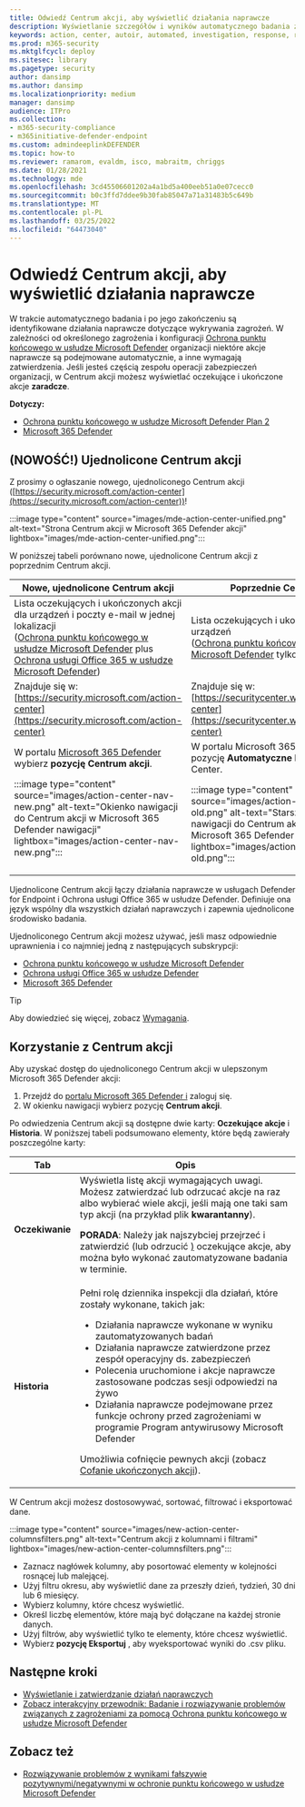 ```yaml
---
title: Odwiedź Centrum akcji, aby wyświetlić działania naprawcze
description: Wyświetlanie szczegółów i wyników automatycznego badania za pomocą Centrum akcji
keywords: action, center, autoir, automated, investigation, response, remediation
ms.prod: m365-security
ms.mktglfcycl: deploy
ms.sitesec: library
ms.pagetype: security
author: dansimp
ms.author: dansimp
ms.localizationpriority: medium
manager: dansimp
audience: ITPro
ms.collection:
- m365-security-compliance
- m365initiative-defender-endpoint
ms.custom: admindeeplinkDEFENDER
ms.topic: how-to
ms.reviewer: ramarom, evaldm, isco, mabraitm, chriggs
ms.date: 01/28/2021
ms.technology: mde
ms.openlocfilehash: 3cd45506601202a4a1bd5a400eeb51a0e07cecc0
ms.sourcegitcommit: b0c3ffd7ddee9b30fab85047a71a31483b5c649b
ms.translationtype: MT
ms.contentlocale: pl-PL
ms.lasthandoff: 03/25/2022
ms.locfileid: "64473040"
---
```

# <a name="visit-the-action-center-to-see-remediation-actions"></a>Odwiedź Centrum akcji, aby wyświetlić działania naprawcze

W trakcie automatycznego badania i po jego zakończeniu są identyfikowane działania naprawcze dotyczące wykrywania zagrożeń. W zależności od określonego zagrożenia i konfiguracji [Ochrona punktu końcowego w usłudze Microsoft Defender](/windows/security/threat-protection) organizacji niektóre akcje naprawcze są podejmowane automatycznie, a inne wymagają zatwierdzenia. Jeśli jesteś częścią zespołu operacji zabezpieczeń organizacji, w Centrum akcji możesz wyświetlać oczekujące i ukończone akcje [](manage-auto-investigation.md#remediation-actions) **zaradcze**.


**Dotyczy:**
- [Ochrona punktu końcowego w usłudze Microsoft Defender Plan 2](https://go.microsoft.com/fwlink/p/?linkid=2154037)
- [Microsoft 365 Defender](https://go.microsoft.com/fwlink/?linkid=2118804)

## <a name="new-a-unified-action-center"></a>(NOWOŚĆ!) Ujednolicone Centrum akcji


Z prosimy o ogłaszanie nowego, ujednoliconego Centrum akcji ([https://security.microsoft.com/action-center](https://security.microsoft.com/action-center))!

:::image type="content" source="images/mde-action-center-unified.png" alt-text="Strona Centrum akcji w Microsoft 365 Defender akcji" lightbox="images/mde-action-center-unified.png":::

W poniższej tabeli porównano nowe, ujednolicone Centrum akcji z poprzednim Centrum akcji.

|Nowe, ujednolicone Centrum akcji  |Poprzednie Centrum akcji  |
|---------|---------|
|Lista oczekujących i ukończonych akcji dla urządzeń i poczty e-mail w jednej lokalizacji <br/>([Ochrona punktu końcowego w usłudze Microsoft Defender](microsoft-defender-endpoint.md) plus [Ochrona usługi Office 365 w usłudze Microsoft Defender](/microsoft-365/security/office-365-security/office-365-atp))|Lista oczekujących i ukończonych akcji dla urządzeń <br/> ([Ochrona punktu końcowego w usłudze Microsoft Defender](microsoft-defender-endpoint.md) tylko)   |
|Znajduje się w:<br/>[https://security.microsoft.com/action-center](https://security.microsoft.com/action-center)         |Znajduje się w:<br/>[https://securitycenter.windows.com/action-center](https://securitycenter.windows.com/action-center)     |
| W portalu <a href="https://go.microsoft.com/fwlink/p/?linkid=2077139" target="_blank">Microsoft 365 Defender</a> wybierz **pozycję Centrum akcji**. <p>:::image type="content" source="images/action-center-nav-new.png" alt-text="Okienko nawigacji do Centrum akcji w Microsoft 365 Defender nawigacji" lightbox="images/action-center-nav-new.png"::: | W portalu Microsoft 365 Defender wybierz pozycję **Automatyczne** **badaniaAction** >  Center. <p>:::image type="content" source="images/action-center-nav-old.png" alt-text="Starsza wersja okienka nawigacji do Centrum akcji w portalu Microsoft 365 Defender nawigacji" lightbox="images/action-center-nav-old.png":::  |

Ujednolicone Centrum akcji łączy działania naprawcze w usługach Defender for Endpoint i Ochrona usługi Office 365 w usłudze Defender. Definiuje ona język wspólny dla wszystkich działań naprawczych i zapewnia ujednolicone środowisko badania.

Ujednoliconego Centrum akcji możesz używać, jeśli masz odpowiednie uprawnienia i co najmniej jedną z następujących subskrypcji:

- [Ochrona punktu końcowego w usłudze Microsoft Defender](microsoft-defender-endpoint.md)
- [Ochrona usługi Office 365 w usłudze Defender](/microsoft-365/security/office-365-security/office-365-atp)
- [Microsoft 365 Defender](/microsoft-365/security/mtp/microsoft-threat-protection)

> [!TIP]
> Aby dowiedzieć się więcej, zobacz [Wymagania](/microsoft-365/security/mtp/prerequisites).

## <a name="using-the-action-center"></a>Korzystanie z Centrum akcji

Aby uzyskać dostęp do ujednoliconego Centrum akcji w ulepszonym Microsoft 365 Defender akcji:

1. Przejdź do <a href="https://go.microsoft.com/fwlink/p/?linkid=2077139" target="_blank">portalu Microsoft 365 Defender i</a> zaloguj się.
2. W okienku nawigacji wybierz pozycję **Centrum akcji**.

Po odwiedzenia Centrum akcji są dostępne dwie karty: **Oczekujące akcje** i **Historia**. W poniższej tabeli podsumowano elementy, które będą zawierały poszczególne karty:

|Tab|Opis|
|---|---|
|**Oczekiwanie**|Wyświetla listę akcji wymagających uwagi. Możesz zatwierdzać lub odrzucać akcje na raz albo wybierać wiele akcji, jeśli mają one taki sam typ akcji (na przykład plik **kwarantanny**). <p> **PORADA**: Należy jak najszybciej przejrzeć i zatwierdzić (lub odrzucić [)](manage-auto-investigation.md) oczekujące akcje, aby można było wykonać zautomatyzowane badania w terminie.|
|**Historia**|Pełni rolę dziennika inspekcji dla działań, które zostały wykonane, takich jak: <ul><li>Działania naprawcze wykonane w wyniku zautomatyzowanych badań</li><li>Działania naprawcze zatwierdzone przez zespół operacyjny ds. zabezpieczeń</li><li>Polecenia uruchomione i akcje naprawcze zastosowane podczas sesji odpowiedzi na żywo</li><li>Działania naprawcze podejmowane przez funkcje ochrony przed zagrożeniami w programie Program antywirusowy Microsoft Defender</li></ul> <p> Umożliwia cofnięcie pewnych akcji (zobacz [Cofanie ukończonych akcji](manage-auto-investigation.md#undo-completed-actions)).|

W Centrum akcji możesz dostosowywać, sortować, filtrować i eksportować dane.

:::image type="content" source="images/new-action-center-columnsfilters.png" alt-text="Centrum akcji z kolumnami i filtrami" lightbox="images/new-action-center-columnsfilters.png":::

- Zaznacz nagłówek kolumny, aby posortować elementy w kolejności rosnącej lub malejącej.
- Użyj filtru okresu, aby wyświetlić dane za przeszły dzień, tydzień, 30 dni lub 6 miesięcy.
- Wybierz kolumny, które chcesz wyświetlić.
- Określ liczbę elementów, które mają być dołączane na każdej stronie danych.
- Użyj filtrów, aby wyświetlić tylko te elementy, które chcesz wyświetlić.
- Wybierz **pozycję Eksportuj** , aby wyeksportować wyniki do .csv pliku.

## <a name="next-steps"></a>Następne kroki

- [Wyświetlanie i zatwierdzanie działań naprawczych](manage-auto-investigation.md)
- [Zobacz interakcyjny przewodnik: Badanie i rozwiązywanie problemów związanych z zagrożeniami za pomocą Ochrona punktu końcowego w usłudze Microsoft Defender](https://aka.ms/MDATP-IR-Interactive-Guide)

## <a name="see-also"></a>Zobacz też

- [Rozwiązywanie problemów z wynikami fałszywie pozytywnymi/negatywnymi w ochronie punktu końcowego w usłudze Microsoft Defender](defender-endpoint-false-positives-negatives.md)
